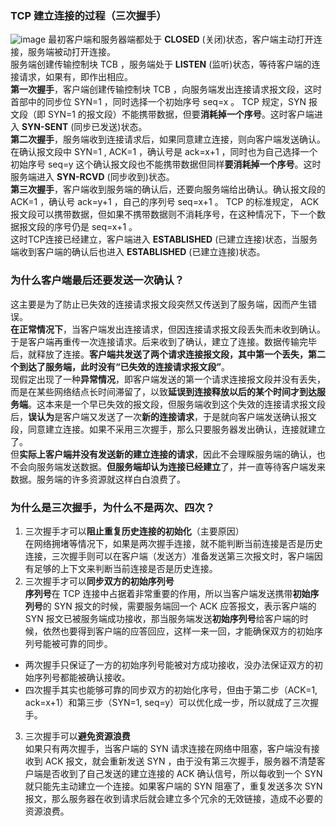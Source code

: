 ###  TCP 建立连接的过程（三次握手）
![image](https://note.youdao.com/yws/public/resource/54fc0eceff7ffb19ad7baeffb2dee958/xmlnote/92759B4A999445DF8027623B4E1145AC/9075)
最初客户端和服务器端都处于 **CLOSED** (关闭)状态，客户端主动打开连接，服务端被动打开连接。  
服务端创建传输控制块 TCB ，服务端处于  **LISTEN** (监听)状态，等待客户端的连接请求，如果有，即作出相应。  
**第一次握手**，客户端创建传输控制块 TCB ，向服务端发出连接请求报文段，这时首部中的同步位 SYN=1 ，同时选择一个初始序号 seq=x 。 TCP 规定，SYN 报文段（即 SYN=1 的报文段）不能携带数据，但要**消耗掉一个序号**。这时客户端进入 **SYN-SENT** (同步已发送)状态。  
**第二次握手**，服务端收到连接请求后，如果同意建立连接，则向客户端发送确认。在确认报文段中 SYN=1 , ACK=1 ，确认号是 ack=x+1 ，同时也为自己选择一个初始序号 seq=y 这个确认报文段也不能携带数据但同样**要消耗掉一个序号**。这时服务端进入 **SYN-RCVD** (同步收到)状态。  
**第三次握手**，客户端收到服务端的确认后，还要向服务端给出确认。确认报文段的 ACK=1 ，确认号  ack=y+1 ，自己的序列号 seq=x+1 。 TCP 的标准规定， ACK 报文段可以携带数据，但如果不携带数据则不消耗序号，在这种情况下，下一个数据报文段的序号仍是 seq=x+1 。    
这时TCP连接已经建立，客户端进入 **ESTABLISHED** (已建立连接)状态，当服务端收到客户端的确认后也进入 **ESTABLISHED** (已建立连接)状态。  

### 为什么客户端最后还要发送一次确认？
这主要是为了防止已失效的连接请求报文段突然又传送到了服务端，因而产生错误。  
**在正常情况下**，当客户端发出连接请求，但因连接请求报文段丢失而未收到确认。于是客户端再重传一次连接请求。后来收到了确认，建立了连接。数据传输完毕后，就释放了连接。**客户端共发送了两个请求连接报文段，其中第一个丢失，第二个到达了服务端，此时没有“已失效的连接请求报文段”**。  
现假定出现了一种**异常情况**，即客户端发送的第一个请求连接报文段并没有丢失，而是在某些网络结点长时间滞留了，以致**延误到连接释放以后的某个时间才到达服务端**。这本来是一个早已失效的报文段，但服务端收到这个失效的连接请求报文段后，**误认为**是客户端又发送了一次**新的连接请求**，于是就向客户端发送确认报文段，同意建立连接。如果不采用三次握手，那么只要服务器发出确认，连接就建立了。  
但**实际上客户端并没有发送新的建立连接的请求**，因此不会理睬服务端的确认，也不会向服务端发送数据。**但服务端却认为连接已经建立**了，并一直等待客户端发来数据。服务端的许多资源就这样白白浪费了。

### 为什么是三次握手，为什么不是两次、四次？
1. 三次握手才可以**阻止重复历史连接的初始化**（主要原因）  
在网络拥堵等情况下，如果是两次握手连接，就不能判断当前连接是否是历史连接，三次握手则可以在客户端（发送方）准备发送第三次报文时，客户端因有足够的上下文来判断当前连接是否是历史连接。
2. 三次握手才可以**同步双方的初始序列号**  
**序列号**在 TCP 连接中占据着非常重要的作用，所以当客户端发送携带**初始序列号**的 SYN 报文的时候，需要服务端回一个 ACK 应答报文，表示客户端的 SYN 报文已被服务端成功接收，那当服务端发送**初始序列号**给客户端的时候，依然也要得到客户端的应答回应，这样一来一回，才能确保双方的初始序列号能被可靠的同步。
- 两次握手只保证了一方的初始序列号能被对方成功接收，没办法保证双方的初始序列号都能被确认接收。
- 四次握手其实也能够可靠的同步双方的初始化序号，但由于第二步（ACK=1, ack=x+1）和第三步（SYN=1, seq=y）可以优化成一步，所以就成了三次握手。


3. 三次握手可以**避免资源浪费**  
如果只有两次握手，当客户端的 SYN 请求连接在网络中阻塞，客户端没有接收到 ACK 报文，就会重新发送 SYN  ，由于没有第三次握手，服务器不清楚客户端是否收到了自己发送的建立连接的 ACK 确认信号，所以每收到一个 SYN 就只能先主动建立一个连接。如果客户端的 SYN 阻塞了，重复发送多次 SYN  报文，那么服务器在收到请求后就会建立多个冗余的无效链接，造成不必要的资源浪费。